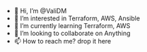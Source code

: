 - 👋 Hi, I’m @ValiDM
- 👀 I’m interested in Terraform, AWS, Ansible
- 🌱 I’m currently learning Terraform, AWS
- 💞️ I’m looking to collaborate on Anything
- 📫 How to reach me? drop it here

<!---
ValiDM/ValiDM is a ✨ special ✨ repository because its `README.md` (this file) appears on your GitHub profile.
You can click the Preview link to take a look at your changes.
--->
